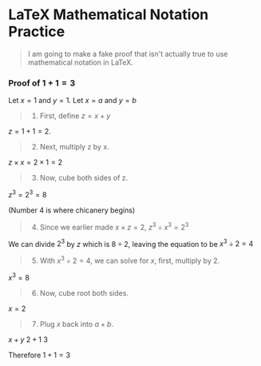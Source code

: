 # LaTeX Mathematical Notation Practice
> I am going to make a fake proof that isn't actually true to use mathematical notation in LaTeX.

### Proof of $1 + 1 = 3$

Let $x = 1$ and $y = 1$.
Let $x = a$ and $y = b$

> 1. First, define $z = x + y$

$z = 1 + 1 = 2$.

> 2. Next, multiply z by x.

$z \times x = 2 \times 1 = 2$

> 3. Now, cube both sides of z.

$z^3 = 2^3 = 8$

(Number 4 is where chicanery begins)

> 4. Since we earlier made $x \times z = 2$, $z^3 \div x^3 = 2^3$

We can divide $2^3$ by $z$ which is $8 \div 2$, leaving the equation to be $x^3 \div 2 = 4$

> 5. With $x^3 \div 2 = 4$, we can solve for $x$, first, multiply by 2.

$x^3 = 8$

> 6. Now, cube root both sides.

$x = 2$

> 7. Plug $x$ back into $a + b$.

$x + y$
$2 + 1$
$3$

Therefore $1 + 1 = 3$

